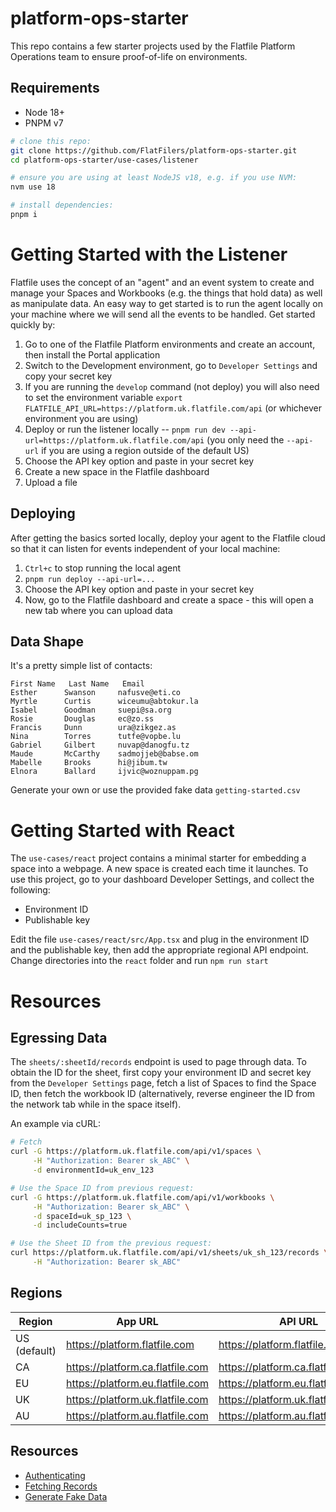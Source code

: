 # platform-ops-starter
This repo contains a few starter projects used by the Flatfile Platform Operations team to ensure proof-of-life on environments. 

## Requirements
- Node 18+
- PNPM v7

```bash
# clone this repo:
git clone https://github.com/FlatFilers/platform-ops-starter.git
cd platform-ops-starter/use-cases/listener

# ensure you are using at least NodeJS v18, e.g. if you use NVM:
nvm use 18

# install dependencies:
pnpm i
```


# Getting Started with the Listener
Flatfile uses the concept of an "agent" and an event system to create and manage your Spaces and Workbooks (e.g. the things that hold data) as well as manipulate data. An easy way to get started is to run the agent locally on your machine where we will send all the events to be handled. Get started quickly by:
1. Go to one of the Flatfile Platform environments and create an account, then install the Portal application
1. Switch to the Development environment, go to `Developer Settings` and copy your secret key
2. If you are running the `develop` command (not deploy) you will also need to set the environment variable `export FLATFILE_API_URL=https://platform.uk.flatfile.com/api` (or whichever environment you are using)
1. Deploy or run the listener locally -- `pnpm run dev --api-url=https://platform.uk.flatfile.com/api` (you only need the `--api-url` if you are using a region outside of the default US)
1. Choose the API key option and paste in your secret key 
1. Create a new space in the Flatfile dashboard
1. Upload a file

## Deploying 
After getting the basics sorted locally, deploy your agent to the Flatfile cloud so that it can listen for events independent of your local machine:
1. `Ctrl+c` to stop running the local agent
1. `pnpm run deploy --api-url=...`
1. Choose the API key option and paste in your secret key 
1. Now, go to the Flatfile dashboard and create a space - this will open a new tab where you can upload data

## Data Shape
It's a pretty simple list of contacts: 
```
First Name   Last Name   Email
Esther      Swanson     nafusve@eti.co
Myrtle      Curtis      wiceumu@abtokur.la
Isabel      Goodman     suepi@sa.org
Rosie       Douglas     ec@zo.ss
Francis     Dunn        ura@zikgez.as
Nina        Torres      tutfe@vopbe.lu
Gabriel     Gilbert     nuvap@danogfu.tz
Maude       McCarthy    sadmojjeb@babse.om
Mabelle     Brooks      hi@jibum.tw
Elnora      Ballard     ijvic@woznuppam.pg
```

Generate your own or use the provided fake data `getting-started.csv`

# Getting Started with React
The `use-cases/react` project contains a minimal starter for embedding a space into a webpage. A new space is created each time it launches. To use this project, go to your dashboard Developer Settings, and collect the following:
- Environment ID
- Publishable key

Edit the file `use-cases/react/src/App.tsx` and plug in the environment ID and the publishable key, then add the appropriate regional API endpoint. Change directories into the `react` folder and run `npm run start`

# Resources

## Egressing Data
The `sheets/:sheetId/records` endpoint is used to page through data. To obtain the ID for the sheet, first copy your environment ID and secret key from the `Developer Settings` page, fetch a list of Spaces to find the Space ID, then fetch the workbook ID (alternatively, reverse engineer the ID from the network tab while in the space itself). 

An example via cURL:
```bash
# Fetch 
curl -G https://platform.uk.flatfile.com/api/v1/spaces \
     -H "Authorization: Bearer sk_ABC" \
     -d environmentId=uk_env_123

# Use the Space ID from previous request:
curl -G https://platform.uk.flatfile.com/api/v1/workbooks \
     -H "Authorization: Bearer sk_ABC" \
     -d spaceId=uk_sp_123 \
     -d includeCounts=true

# Use the Sheet ID from the previous request:
curl https://platform.uk.flatfile.com/api/v1/sheets/uk_sh_123/records \
     -H "Authorization: Bearer sk_ABC"
```

## Regions
| Region | App URL | API URL |
| ------ | ------- | ------- |
| US (default) | https://platform.flatfile.com | https://platform.flatfile.com/api |
| CA     | https://platform.ca.flatfile.com | https://platform.ca.flatfile.com/api |
| EU     | https://platform.eu.flatfile.com | https://platform.eu.flatfile.com/api |
| UK     | https://platform.uk.flatfile.com | https://platform.uk.flatfile.com/api |
| AU     | https://platform.au.flatfile.com | https://platform.au.flatfile.com/api |

## Resources
- [Authenticating](https://flatfile.com/docs/developer-tools/security/authentication)
- [Fetching Records](https://reference.flatfile.com/api-reference/records/get)
- [Generate Fake Data](https://www.mockaroo.com/)
